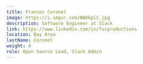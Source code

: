 ```yaml
---
title: Frances Coronel
image: https://i.imgur.com/NWXkplC.jpg
description: Software Engineer at Slack
link: https://www.linkedin.com/in/fvcproductions
location: Bay Area
lastName: Coronel
weight: 4
role: Open Source Lead, Slack Admin
---
```

